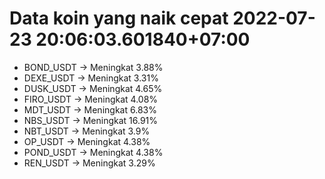 # Data koin yang naik cepat 2022-07-23 20:06:03.601840+07:00

* BOND_USDT -> Meningkat 3.88%
* DEXE_USDT -> Meningkat 3.31%
* DUSK_USDT -> Meningkat 4.65%
* FIRO_USDT -> Meningkat 4.08%
* MDT_USDT -> Meningkat 6.83%
* NBS_USDT -> Meningkat 16.91%
* NBT_USDT -> Meningkat 3.9%
* OP_USDT -> Meningkat 4.38%
* POND_USDT -> Meningkat 4.38%
* REN_USDT -> Meningkat 3.29%
